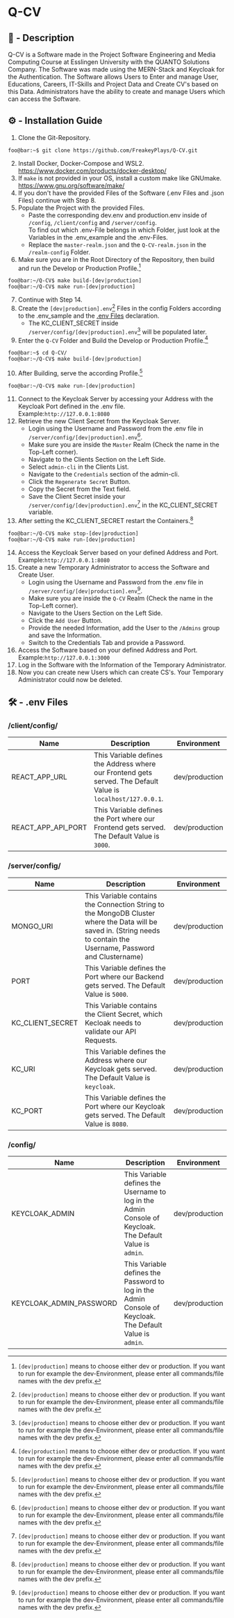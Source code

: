 
# Q-CV

## 📌 - Description
Q-CV is a Software made in the Project Software Engineering and Media Computing Course at Esslingen University with the QUANTO Solutions Company.
The Software was made using the MERN-Stack and Keycloak for the Authentication.
The Software allows Users to Enter and manage User, Educations, Careers, IT-Skills and Project Data and Create CV's based on this Data.
Administrators have the ability to create and manage Users which can access the Software.

## ⚙️ - Installation Guide
1. Clone the Git-Repository.
```
foo@bar:~$ git clone https://github.com/FreakeyPlays/Q-CV.git
```
2. Install Docker, Docker-Compose and WSL2.<br>
https://www.docker.com/products/docker-desktop/
3. If ```make``` is not provided in your OS, install a custom make like GNUmake.<br>
https://www.gnu.org/software/make/
4. If you don't have the provided Files of the Software (.env Files and .json Files) continue with Step 8.
5. Populate the Project with the provided Files.
   - Paste the corresponding dev.env and production.env inside of `/config`, `/client/config` and `/server/config`.<br>
   To find out which .env-File belongs in which Folder, just look at the Variables in the .env_example and the .env-Files.
   - Replace the `master-realm.json` and the `Q-CV-realm.json` in the `/realm-config` Folder.
6. Make sure you are in the Root Directory of the Repository, then build and run the Develop or Production Profile.[^1]
```
foo@bar:~/Q-CV$ make build-[dev|production]
foo@bar:~/Q-CV$ make run-[dev|production]
```
7. Continue with Step 14.
8. Create the `[dev|production].env`[^1] Files in the config Folders according to the .env_sample and the [.env Files](#%EF%B8%8F---env-files) declaration.
   - The KC_CLIENT_SECRET inside `/server/config/[dev|production].env`[^1] will be populated later.
9. Enter the `Q-CV` Folder and Build the Develop or Production Profile.[^1]
```
foo@bar:~$ cd Q-CV/
foo@bar:~/Q-CV$ make build-[dev|production]
```
10. After Building, serve the according Profile.[^1]
```
foo@bar:~/Q-CV$ make run-[dev|production]
```
11. Connect to the Keycloak Server by accessing your Address with the Keycloak Port defined in the .env file.<br>
   Example:`http://127.0.0.1:8080`
12. Retrieve the new Client Secret from the Keycloak Server.
    - Login using the Username and Password from the .env file in `/server/config/[dev|production].env`[^1].
    - Make sure you are inside the `Master` Realm (Check the name in the Top-Left corner).
    - Navigate to the Clients Section on the Left Side.
    - Select `admin-cli` in the Clients List.
    - Navigate to the `Credentials` section of the admin-cli.
    - Click the `Regenerate Secret` Button.
    - Copy the Secret from the Text field.
    - Save the Client Secret inside your `/server/config/[dev|production].env`[^1] in the KC_CLIENT_SECRET variable.
13. After setting the KC_CLIENT_SECRET restart the Containers.[^1]
```
foo@bar:~/Q-CV$ make stop-[dev|production]
foo@bar:~/Q-CV$ make run-[dev|production]
``` 
14. Access the Keycloak Server based on your defined Address and Port.<br>
   Example:`http://127.0.0.1:8080`
15. Create a new Temporary Administrator to access the Software and Create User.
    - Login using the Username and Password from the .env file in `/server/config/[dev|production].env`[^1].
    - Make sure you are inside the `Q-CV` Realm (Check the name in the Top-Left corner).
    - Navigate to the Users Section on the Left Side.
    - Click the `Add User` Button.
    - Provide the needed Information, add the User to the `/Admins` group and save the Information.
    - Switch to the Credentials Tab and provide a Password.
16. Access the Software based on your defined Address and Port.<br>
   Example:`http://127.0.0.1:3000`
17. Log in the Software with the Information of the Temporary Administrator.
18. Now you can create new Users which can create CS's. Your Temporary Administrator could now be deleted.

## 🛠️ - .env Files
### /client/config/
|Name  |Description   |Environment  |
|---|---|:---:|
| REACT_APP_URL | This Variable defines the Address where our Frontend gets served. The Default Value is `localhost/127.0.0.1`. | dev/production |
| REACT_APP_API_PORT | This Variable defines the Port where our Frontend gets served. The Default Value is `3000`. | dev/production |

### /server/config/
|Name  |Description   |Environment  |
|---|---|:---:|
| MONGO_URI | This Variable contains the Connection String to the MongoDB Cluster where the Data will be saved in. (String needs to contain the Username, Password and Clustername) | dev/production |
| PORT | This Variable defines the Port where our Backend gets served. The Default Value is `5000`. | dev/production |
| KC_CLIENT_SECRET | This Variable contains the Client Secret, which Kecloak needs to validate our API Requests. | dev/production |
| KC_URI | This Variable defines the Address where our Keycloak gets served. The Default Value is `keycloak`. | dev/production |
| KC_PORT | This Variable defines the Port where our Keycloak gets served. The Default Value is `8080`. | dev/production |

### /config/
|Name  |Description   |Environment  |
|---|---|:---:|
| KEYCLOAK_ADMIN | This Variable defines the Username to log in the Admin Console of Keycloak. The Default Value is `admin`. | dev/production |
| KEYCLOAK_ADMIN_PASSWORD | This Variable defines the Password to log in the Admin Console of Keycloak. The Default Value is `admin`. | dev/production |

[^1]: `[dev|production]` means to choose either dev or production. If you want to run for example the dev-Environment, please enter all commands/file names with the dev prefix.
